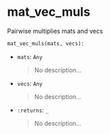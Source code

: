 # <a id="McUtils.Numputils.VectorOps.mat_vec_muls">mat_vec_muls</a>

Pairwise multiplies mats and vecs

```python
mat_vec_muls(mats, vecs): 
```

- `mats`: `Any`
    >No description...
- `vecs`: `Any`
    >No description...
- `:returns`: `_`
    >No description...




